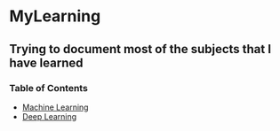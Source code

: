# MyLearning

## Trying to document most of the subjects that I have learned

### Table of Contents

* [Machine Learning](Machine_Learning)
* [Deep Learning](Deep_Learning)
